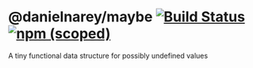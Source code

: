 # @danielnarey/maybe [![Build Status](https://travis-ci.com/danielnarey/maybe.svg?branch=master)](https://travis-ci.com/danielnarey/maybe) [![npm (scoped)](https://img.shields.io/npm/v/@danielnarey/maybe)](https://www.npmjs.com/package/@danielnarey/maybe)
A tiny functional data structure for possibly undefined values
